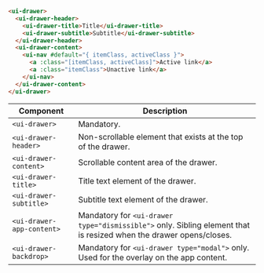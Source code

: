 ```html
<ui-drawer>
  <ui-drawer-header>
    <ui-drawer-title>Title</ui-drawer-title>
    <ui-drawer-subtitle>Subtitle</ui-drawer-subtitle>
  </ui-drawer-header>
  <ui-drawer-content>
    <ui-nav #default="{ itemClass, activeClass }">
      <a :class="[itemClass, activeClass]">Active link</a>
      <a :class="itemClass">Unactive link</a>
    </ui-nav>
  </ui-drawer-content>
</ui-drawer>
```

| Component                 | Description                                                                                                        |
| ------------------------- | ------------------------------------------------------------------------------------------------------------------ |
| `<ui-drawer>`             | Mandatory.                                                                                                         |
| `<ui-drawer-header>`      | Non-scrollable element that exists at the top of the drawer.                                                       |
| `<ui-drawer-content>`     | Scrollable content area of the drawer.                                                                             |
| `<ui-drawer-title>`       | Title text element of the drawer.                                                                                  |
| `<ui-drawer-subtitle>`    | Subtitle text element of the drawer.                                                                               |
| `<ui-drawer-app-content>` | Mandatory for `<ui-drawer type="dismissible">` only. Sibling element that is resized when the drawer opens/closes. |
| `<ui-drawer-backdrop>`    | Mandatory for `<ui-drawer type="modal">` only. Used for the overlay on the app content.                            |
